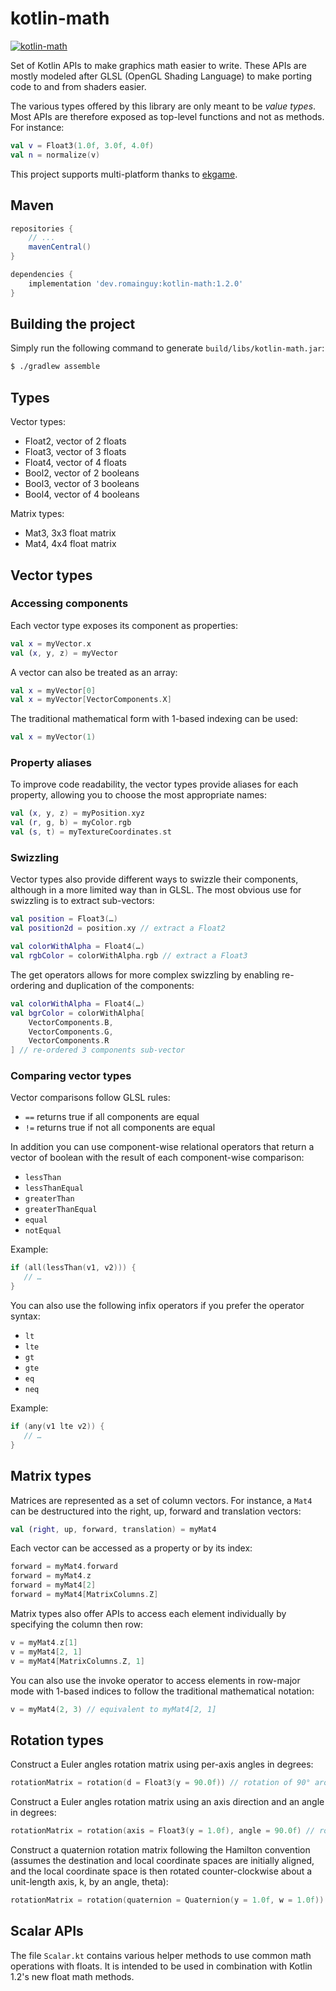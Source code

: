 # kotlin-math

[![kotlin-math](https://maven-badges.herokuapp.com/maven-central/dev.romainguy/kotlin-math/badge.svg?subject=kotlin-math)](https://maven-badges.herokuapp.com/maven-central/dev.romainguy/kotlin-math)

Set of Kotlin APIs to make graphics math easier to write. These APIs are mostly
modeled after GLSL (OpenGL Shading Language) to make porting code to and from
shaders easier.

The various types offered by this library are only meant to be _value types_.
Most APIs are therefore exposed as top-level functions and not as methods.
For instance:

```kotlin
val v = Float3(1.0f, 3.0f, 4.0f)
val n = normalize(v)
```

This project supports multi-platform thanks to [ekgame](https://github.com/ekgame).

## Maven

```gradle
repositories {
    // ...
    mavenCentral()
}

dependencies {
    implementation 'dev.romainguy:kotlin-math:1.2.0'
}
```

## Building the project

Simply run the following command to generate `build/libs/kotlin-math.jar`:

```bash
$ ./gradlew assemble
```

## Types

Vector types:
- Float2, vector of 2 floats
- Float3, vector of 3 floats
- Float4, vector of 4 floats
- Bool2, vector of 2 booleans
- Bool3, vector of 3 booleans
- Bool4, vector of 4 booleans

Matrix types:
- Mat3, 3x3 float matrix
- Mat4, 4x4 float matrix

## Vector types

### Accessing components

Each vector type exposes its component as properties:

```kotlin
val x = myVector.x
val (x, y, z) = myVector
```

A vector can also be treated as an array:

```kotlin
val x = myVector[0]
val x = myVector[VectorComponents.X]
```

The traditional mathematical form with 1-based indexing can be used:

```kotlin
val x = myVector(1)
```

### Property aliases

To improve code readability, the vector types provide aliases for each property,
allowing you to choose the most appropriate names:

```kotlin
val (x, y, z) = myPosition.xyz
val (r, g, b) = myColor.rgb
val (s, t) = myTextureCoordinates.st
```

### Swizzling

Vector types also provide different ways to swizzle their components, although
in a more limited way than in GLSL. The most obvious use for swizzling is to
extract sub-vectors:

```kotlin
val position = Float3(…)
val position2d = position.xy // extract a Float2

val colorWithAlpha = Float4(…)
val rgbColor = colorWithAlpha.rgb // extract a Float3
```

The get operators allows for more complex swizzling by enabling re-ordering and
duplication of the components:

```kotlin
val colorWithAlpha = Float4(…)
val bgrColor = colorWithAlpha[
    VectorComponents.B,
    VectorComponents.G,
    VectorComponents.R
] // re-ordered 3 components sub-vector
```

### Comparing vector types

Vector comparisons follow GLSL rules:
- `==` returns true if all components are equal 
- `!=` returns true if not all components are equal

In addition you can use component-wise relational operators that return a vector
of boolean with the result of each component-wise comparison:
- `lessThan`
- `lessThanEqual`
- `greaterThan`
- `greaterThanEqual`
- `equal`
- `notEqual`

Example:

```kotlin
if (all(lessThan(v1, v2))) {
   // …
}
```

You can also use the following infix operators if you prefer the operator
syntax:
- `lt`
- `lte`
- `gt`
- `gte`
- `eq`
- `neq`

Example:

```kotlin
if (any(v1 lte v2)) {
   // …
}
```

## Matrix types

Matrices are represented as a set of column vectors. For instance, a `Mat4` can
be destructured into the right, up, forward and translation vectors:

```kotlin
val (right, up, forward, translation) = myMat4
```

Each vector can be accessed as a property or by its index:

```kotlin
forward = myMat4.forward
forward = myMat4.z
forward = myMat4[2]
forward = myMat4[MatrixColumns.Z]
```

Matrix types also offer APIs to access each element individually by specifying
the column then row:

```kotlin
v = myMat4.z[1]
v = myMat4[2, 1]
v = myMat4[MatrixColumns.Z, 1]
```

You can also use the invoke operator to access elements in row-major mode with
1-based indices to follow the traditional mathematical notation:

```kotlin
v = myMat4(2, 3) // equivalent to myMat4[2, 1]
```

## Rotation types

Construct a Euler angles rotation matrix using per-axis angles in degrees:

```kotlin
rotationMatrix = rotation(d = Float3(y = 90.0f)) // rotation of 90° around y axis
```

Construct a Euler angles rotation matrix using an axis direction and an angle in degrees:

```kotlin
rotationMatrix = rotation(axis = Float3(y = 1.0f), angle = 90.0f) // rotation of 90° around y axis
```

Construct a quaternion rotation matrix following the Hamilton convention (assumes the
destination and local coordinate spaces are initially aligned, and the local coordinate
space is then rotated counter-clockwise about a unit-length axis, k, by an angle, theta):

```kotlin
rotationMatrix = rotation(quaternion = Quaternion(y = 1.0f, w = 1.0f)) // rotation of 90° around y axis
```

## Scalar APIs

The file `Scalar.kt` contains various helper methods to use common math operations
with floats. It is intended to be used in combination with Kotlin 1.2's new float
math methods.
